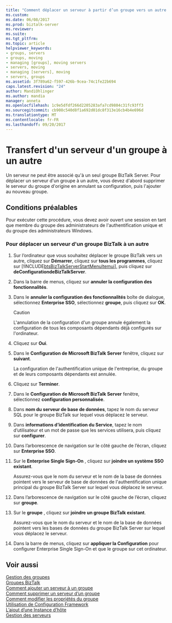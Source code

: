```yaml
---
title: "Comment déplacer un serveur à partir d’un groupe vers un autre | Documents Microsoft"
ms.custom: 
ms.date: 06/08/2017
ms.prod: biztalk-server
ms.reviewer: 
ms.suite: 
ms.tgt_pltfrm: 
ms.topic: article
helpviewer_keywords:
- groups, servers
- groups, moving
- managing [groups], moving servers
- servers, moving
- managing [servers], moving
- servers, groups
ms.assetid: 3f789a62-f597-426b-9cea-74c1fe22b694
caps.latest.revision: "24"
author: MandiOhlinger
ms.author: mandia
manager: anneta
ms.openlocfilehash: 1c9e5dfdf266d2205283afa7cd9804c31fc93ff3
ms.sourcegitcommit: cb908c540d8f1a692d01dc8f313e16cb4b4e696d
ms.translationtype: MT
ms.contentlocale: fr-FR
ms.lasthandoff: 09/20/2017
---
```

# <a name="how-to-move-a-server-from-one-group-to-another"></a>Transfert d'un serveur d'un groupe à un autre
Un serveur ne peut être associé qu'à un seul groupe BizTalk Server. Pour déplacer un serveur d'un groupe à un autre, vous devez d'abord supprimer le serveur du groupe d'origine en annulant sa configuration, puis l'ajouter au nouveau groupe.  
  
## <a name="prerequisites"></a>Conditions préalables  
 Pour exécuter cette procédure, vous devez avoir ouvert une session en tant que membre du groupe des administrateurs de l'authentification unique et du groupe des administrateurs Windows.  
  
### <a name="to-move-a-server-from-one-biztalk-group-to-another"></a>Pour déplacer un serveur d'un groupe BizTalk à un autre  
  
1.  Sur l’ordinateur que vous souhaitez déplacer le groupe BizTalk vers un autre, cliquez sur **Démarrer**, cliquez sur **tous les programmes**, cliquez sur [!INCLUDE[btsBizTalkServerStartMenuItemui](../includes/btsbiztalkserverstartmenuitemui-md.md)], puis cliquez sur **deConfigurationdeBizTalkServer**.  
  
2.  Dans la barre de menus, cliquez sur **annuler la configuration des fonctionnalités**.  
  
3.  Dans le **annuler la configuration des fonctionnalités** boîte de dialogue, sélectionnez **Enterprise SSO**, sélectionnez **groupe**, puis cliquez sur **OK**.  
  
    > [!CAUTION]
    >  L'annulation de la configuration d'un groupe annule également la configuration de tous les composants dépendants déjà configurés sur l'ordinateur.  
  
4.  Cliquez sur **Oui**.  
  
5.  Dans le **Configuration de Microsoft BizTalk Server** fenêtre, cliquez sur **suivant**.  
  
     La configuration de l'authentification unique de l'entreprise, du groupe et de leurs composants dépendants est annulée.  
  
6.  Cliquez sur **Terminer**.  
  
7.  Dans le **Configuration de Microsoft BizTalk Server** fenêtre, sélectionnez **configuration personnalisée**.  
  
8.  Dans **nom du serveur de base de données**, tapez le nom du serveur SQL pour le groupe BizTalk sur lequel vous déplacez le serveur.  
  
9. Dans **informations d’identification du Service**, tapez le nom d’utilisateur et un mot de passe que les services utilisera, puis cliquez sur **configurer**.  
  
10. Dans l’arborescence de navigation sur le côté gauche de l’écran, cliquez sur **Enterprise SSO**.  
  
11. Sur le **Enterprise Single Sign-On** , cliquez sur **joindre un système SSO existant**.  
  
     Assurez-vous que le nom du serveur et le nom de la base de données pointent vers le serveur de base de données de l'authentification unique principal du groupe BizTalk Server sur lequel vous déplacez le serveur.  
  
12. Dans l’arborescence de navigation sur le côté gauche de l’écran, cliquez sur **groupe**.  
  
13. Sur le **groupe** , cliquez sur **joindre un groupe BizTalk existant**.  
  
     Assurez-vous que le nom du serveur et le nom de la base de données pointent vers les bases de données du groupe BizTalk Server sur lequel vous déplacez le serveur.  
  
14. Dans la barre de menus, cliquez sur **appliquer la Configuration** pour configurer Enterprise Single Sign-On et que le groupe sur cet ordinateur.  
  
## <a name="see-also"></a>Voir aussi  
 [Gestion des groupes](../core/managing-groups.md)   
 [Groupes BizTalk](../core/biztalk-groups.md)   
 [Comment ajouter un serveur à un groupe](../core/how-to-add-a-server-to-a-group.md)   
 [Comment supprimer un serveur d’un groupe](../core/how-to-remove-a-server-from-a-group.md)   
 [Comment modifier les propriétés du groupe](../core/how-to-modify-group-properties.md)   
 [Utilisation de Configuration Framework](../install-and-config-guides/working-with-the-configuration-framework.md)   
 [L’ajout d’une Instance d’hôte](../core/how-to-add-a-host-instance.md)   
 [Gestion des serveurs](../core/managing-servers.md)
